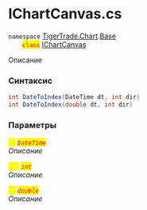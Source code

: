 
# IChartCanvas.cs
`namespace` [TigerTrade.Chart](../../../../TigerTrade.Chart.md).[Base](../../../../TigerTrade.Chart/Base.md)  
&nbsp;&nbsp;&nbsp;&nbsp;&nbsp;&nbsp;&nbsp;<mark style="color:red;">`class`</mark> [IChartCanvas](../../IChartCanvas.cs.md)

Описание

### Синтаксис
```csharp
int DateToIndex(DateTime dt, int dir)
int DateToIndex(double dt, int dir)
```

### Параметры  
<mark style="color:yellow;">`dt`</mark> <mark style="color:red;">*`DateTime`*</mark>  
 *Описание*  
  
<mark style="color:yellow;">`dir`</mark> <mark style="color:red;">*`int`*</mark>  
 *Описание*  
  
<mark style="color:yellow;">`dt`</mark> <mark style="color:red;">*`double`*</mark>  
 *Описание*  
  

                    
                    